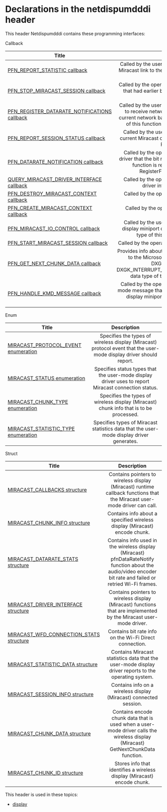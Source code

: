 # Declarations in the netdispumdddi header
This header Netdispumdddi contains these programming interfaces:

Callback

| Title        | Description    |
| ------------- |:-------------:|
| [PFN_REPORT_STATISTIC callback](nc-netdispumdddi-pfn-report-statistic.md) | Called by the user-mode display driver to report the statistics of the Miracast link to the operating system.The data type of this function is PFN_REPORT_STATISTIC. |
| [PFN_STOP_MIRACAST_SESSION callback](nc-netdispumdddi-pfn-stop-miracast-session.md) | Called by the operating system to start a Miracast connected session that had earlier been started by a call to the StartMiracastSession function. |
| [PFN_REGISTER_DATARATE_NOTIFICATIONS callback](nc-netdispumdddi-pfn-register-datarate-notifications.md) | Called by the user-mode driver to register with the operating system to receive network quality of service (QoS) notifications and the current network bandwidth of the Miracast connection.The data type of this function is PFN_REGISTER_DATARATE_NOTIFICATIONS. |
| [PFN_REPORT_SESSION_STATUS callback](nc-netdispumdddi-pfn-report-session-status.md) | Called by the user-mode display driver to report the status of the current Miracast connected session.The data type of this function is PFN_REPORT_SESSION_STATUS. |
| [PFN_DATARATE_NOTIFICATION callback](nc-netdispumdddi-pfn-datarate-notification.md) | Called by the operating system to notify the Miracast user-mode driver that the bit rate of the Miracast network link has changed. This function is registered with the operating system when the RegisterForDataRateNotifications function is called. |
| [QUERY_MIRACAST_DRIVER_INTERFACE callback](nc-netdispumdddi-query-miracast-driver-interface.md) | Called by the operating system to query the Miracast user-mode driver interface, MIRACAST_DRIVER_INTERFACE. |
| [PFN_DESTROY_MIRACAST_CONTEXT callback](nc-netdispumdddi-pfn-destroy-miracast-context.md) | Called by the operating system to destroy a user-mode Miracast context. |
| [PFN_CREATE_MIRACAST_CONTEXT callback](nc-netdispumdddi-pfn-create-miracast-context.md) | Called by the operating system to create a user-mode Miracast context. |
| [PFN_MIRACAST_IO_CONTROL callback](nc-netdispumdddi-pfn-miracast-io-control.md) | Called by the user-mode display driver to send the kernel-mode display miniport driver a synchronous I/O control request.The data type of this function is PFN_MIRACAST_IO_CONTROL. |
| [PFN_START_MIRACAST_SESSION callback](nc-netdispumdddi-pfn-start-miracast-session.md) | Called by the operating system to start a Miracast connected session. |
| [PFN_GET_NEXT_CHUNK_DATA callback](nc-netdispumdddi-pfn-get-next-chunk-data.md) | Provides info about the next Miracast encode chunk that was reported to the Microsoft DirectX graphics kernel subsystem when the DXGK_INTERRUPT_TYPE interrupt type is DXGK_INTERRUPT_MICACAST_CHUNK_PROCESSING_COMPLETE.The data type of this function is PFN_GET_NEXT_CHUNK_DATA. |
| [PFN_HANDLE_KMD_MESSAGE callback](nc-netdispumdddi-pfn-handle-kmd-message.md) | Called by the operating system to handle the asynchronous kernel-mode message that the Miracast user-mode driver receives when the display miniport driver calls the DxgkCbMiracastSendMessage function. |
Enum

| Title        | Description    |
| ------------- |:-------------:|
| [MIRACAST_PROTOCOL_EVENT enumeration](ne-netdispumdddi-miracast-protocol-event.md) | Specifies the types of wireless display (Miracast) protocol event that the user-mode display driver should report. |
| [MIRACAST_STATUS enumeration](ne-netdispumdddi-miracast-status.md) | Specifies status types that the user-mode display driver uses to report Miracast connection status. |
| [MIRACAST_CHUNK_TYPE enumeration](ne-netdispumdddi-miracast-chunk-type.md) | Specifies the types of wireless display (Miracast) chunk info that is to be processed. |
| [MIRACAST_STATISTIC_TYPE enumeration](ne-netdispumdddi-miracast-statistic-type.md) | Specifies types of Miracast statistics data that the user-mode display driver generates. |
Struct

| Title        | Description    |
| ------------- |:-------------:|
| [MIRACAST_CALLBACKS structure](ns-netdispumdddi--miracast-callbacks.md) | Contains pointers to wireless display (Miracast) runtime callback functions that the Miracast user-mode driver can call. |
| [MIRACAST_CHUNK_INFO structure](ns-netdispumdddi-miracast-chunk-info.md) | Contains info about a specified wireless display (Miracast) encode chunk. |
| [MIRACAST_DATARATE_STATS structure](ns-netdispumdddi-miracast-datarate-stats.md) | Contains info used in the wireless display (Miracast) pfnDataRateNotify function about the audio/video encoder bit rate and failed or retried Wi-Fi frames. |
| [MIRACAST_DRIVER_INTERFACE structure](ns-netdispumdddi--miracast-driver-interface.md) | Contains pointers to wireless display (Miracast) functions that are implemented by the Miracast user-mode driver. |
| [MIRACAST_WFD_CONNECTION_STATS structure](ns-netdispumdddi-miracast-wfd-connection-stats.md) | Contains bit rate info on the Wi-Fi Direct connection. |
| [MIRACAST_STATISTIC_DATA structure](ns-netdispumdddi-miracast-statistic-data.md) | Contains Miracast statistics data that the user-mode display driver reports to the operating system. |
| [MIRACAST_SESSION_INFO structure](ns-netdispumdddi-miracast-session-info.md) | Contains info on a wireless display (Miracast) connected session. |
| [MIRACAST_CHUNK_DATA structure](ns-netdispumdddi-miracast-chunk-data.md) | Contains encode chunk data that is used when a user-mode driver calls the wireless display (Miracast) GetNextChunkData function. |
| [MIRACAST_CHUNK_ID structure](ns-netdispumdddi-miracast-chunk-id.md) | Stores info that identifies a wireless display (Miracast) encode chunk. |

This header is used in these topics:

- [display](..content/_display)
